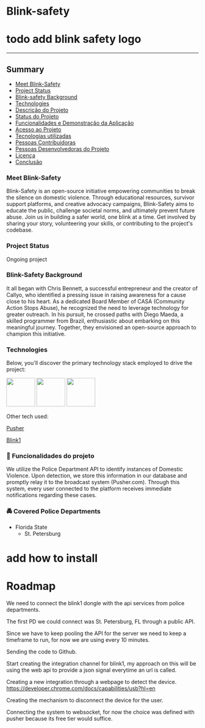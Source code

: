 # Blink-safety
# todo add blink safety logo
___
## Summary
* [Meet Blink-Safety](#meet-blink-safety)
* [Project Status](#project-status)
* [Blink-safety Background](#blink-safety-background)
* [Technologies](#technologies)
* [Descrição do Projeto](#descrição-do-projeto)
* [Status do Projeto](#status-do-Projeto)
* [Funcionalidades e Demonstração da Aplicação](#funcionalidades-e-demonstração-da-aplicação)
* [Acesso ao Projeto](#acesso-ao-projeto)
* [Tecnologias utilizadas](#tecnologias-utilizadas)
* [Pessoas Contribuidoras](#pessoas-contribuidoras)
* [Pessoas Desenvolvedoras do Projeto](#pessoas-desenvolvedoras)
* [Licença](#licença)
* [Conclusão](#conclusão)

### Meet Blink-Safety
Blink-Safety is an open-source initiative empowering communities to break the silence on domestic violence. Through educational resources, survivor support platforms, and creative advocacy campaigns, Blink-Safety aims to educate the public, challenge societal norms, and ultimately prevent future abuse. Join us in building a safer world, one blink at a time. Get involved by sharing your story, volunteering your skills, or contributing to the project's codebase.

### Project Status
Ongoing project

### Blink-Safety Background
It all began with Chris Bennett, a successful entrepreneur and the creator of Callyo, who identified a pressing issue in raising awareness for a cause close to his heart. As a dedicated Board Member of CASA (Community Action Stops Abuse), he recognized the need to leverage technology for greater outreach. In his pursuit, he crossed paths with Diego Maeda, a skilled programmer from Brazil, enthusiastic about embarking on this meaningful journey. Together, they envisioned an open-source approach to champion this initiative.

### Technologies 
Below, you'll discover the primary technology stack employed to drive the project:

<img height="75" loading="lazy" src="https://cdn.jsdelivr.net/gh/devicons/devicon/icons/laravel/laravel-plain.svg" />
<img height="75" loading="lazy" src="https://cdn.jsdelivr.net/gh/devicons/devicon/icons/postgresql/postgresql-original.svg" />
<img height="75" src="https://cdn.jsdelivr.net/gh/devicons/devicon/icons/github/github-original-wordmark.svg" />

Other tech used:

[Pusher](https://pusher.com/)

[Blink1](https://blink1.thingm.com/)

### :hammer: Funcionalidades do projeto
We utilize the Police Department API to identify instances of Domestic Violence. Upon detection, we store this information in our database and promptly relay it to the broadcast system (Pusher.com). Through this system, every user connected to the platform receives immediate notifications regarding these cases.

### :oncoming_police_car: Covered Police Departments
- Florida State
  - St. Petersburg



# add how to install

# Roadmap



We need to connect the blink1 dongle with the api services from police departments.

The first PD we could connect was St. Petersburg, FL through a public API.

Since we have to keep pooling the API for the server we need to keep a timeframe to run, for now we are using every 10
minutes.

Sending the code to Github.

Start creating the integration channel for blink1, my approach on this will be using the web api to provide a json signal
everytime an url is called.

Creating a new integration through a webpage to detect the device.
https://developer.chrome.com/docs/capabilities/usb?hl=en

Creating the mechanism to disconnect the device for the user.

Connecting the system to websocket, for now the choice was defined with pusher because its free tier would suffice.


